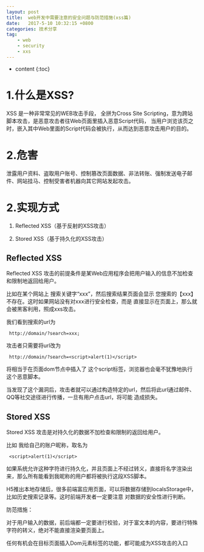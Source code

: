 ```yaml
---
layout: post
title:  web开发中需要注意的安全问题与防范措施(xss篇)
date:   2017-5-10 10:32:15 +0800
categories: 技术分享
tag:
    - web
    - security
    - xxs
---
```


* content
{:toc}

1.什么是XSS?
===========

XSS 是一种非常常见的WEB攻击手段， 全拼为Cross Site Scripting，意为跨站脚本攻击，是恶意攻击者往Web页面里插入恶意Script代码，
当用户浏览该页之时，嵌入其中Web里面的Script代码会被执行，从而达到恶意攻击用户的目的。

2.危害
===========

泄露用户资料、盗取用户账号、控制篡改页面数据、非法转账、强制发送电子邮件、网站挂马、控制受害者机器向其它网站发起攻击。

2.实现方式
============

1. Reflected XSS（基于反射的XSS攻击）

2. Stored XSS（基于持久化的XSS攻击）


Reflected XSS
---------------------

Reflected XSS 攻击的前提条件是某Web应用程序会把用户输入的信息不加检查和限制地返回给用户。

比如在某个网站上 搜索关键字“xxx”，然后搜索结果页面会显示  您搜索的【xxx】不存在。这时如果网站没有对xxx进行安全检查，而是
直接显示在页面上，那么就会被黑客利用，照成xxs攻击。

我们看到搜索的url为

     http://domain/?search=xxx;

攻击者只需要将url改为

     http://domain/?search=<script>alert(1)</script>

将相当于在页面dom节点中插入了
这个script标签，浏览器也会毫不犹豫地执行这个恶意脚本。

当发现了这个漏洞后，攻击者就可以通过构造特定的url，然后将此url通过邮件、QQ等社交途径进行传播，一旦有用户点击url，将可能
造成损失。

Stored XSS
-------------------------
Stored XSS 攻击是对持久化的数据不加检查和限制的返回给用户。

比如 我给自己的账户昵称，取名为

     <script>alert(1)</script>

如果系统允许这种字符进行持久化，并且页面上不经过转义，直接将名字渲染出来，那么所有能看到我昵称的用户都将被执行这段XSS脚本。

H5推出本地存储后，很多前端富应用页面，可以将数据存储到localsStorage中，比如历史搜索记录等。这时前端开发者一定要注意 对数据的安全性进行判断。



防范措施：

对于用户输入的数据，前后端都一定要进行校验，对于富文本的内容，要进行特殊字符的转义，绝对不能直接渲染要页面上。

任何有机会在目标页面插入Dom元素标签的功能，都可能成为XSS攻击的入口

